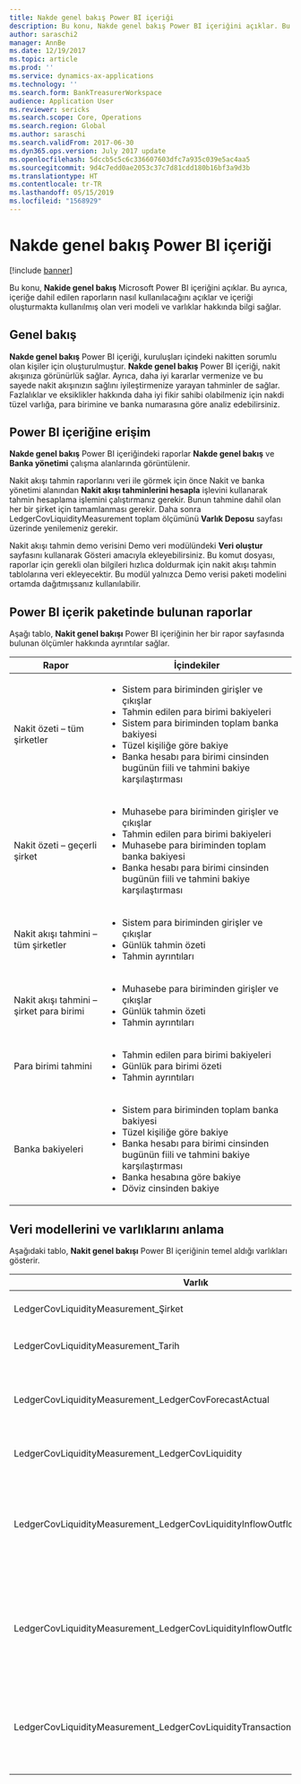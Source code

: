 ```yaml
---
title: Nakde genel bakış Power BI içeriği
description: Bu konu, Nakde genel bakış Power BI içeriğini açıklar. Bu ayrıca, içeriğe dahil edilen raporların nasıl kullanılacağını açıklar ve içeriği oluşturmakta kullanılmış olan veri modeli ve varlıklar hakkında bilgi sağlar.
author: saraschi2
manager: AnnBe
ms.date: 12/19/2017
ms.topic: article
ms.prod: ''
ms.service: dynamics-ax-applications
ms.technology: ''
ms.search.form: BankTreasurerWorkspace
audience: Application User
ms.reviewer: sericks
ms.search.scope: Core, Operations
ms.search.region: Global
ms.author: saraschi
ms.search.validFrom: 2017-06-30
ms.dyn365.ops.version: July 2017 update
ms.openlocfilehash: 5dccb5c5c6c336607603dfc7a935c039e5ac4aa5
ms.sourcegitcommit: 9d4c7edd0ae2053c37c7d81cdd180b16bf3a9d3b
ms.translationtype: HT
ms.contentlocale: tr-TR
ms.lasthandoff: 05/15/2019
ms.locfileid: "1568929"
---
```

# <a name="cash-overview-power-bi-content"></a>Nakde genel bakış Power BI içeriği

[!include [banner](../includes/banner.md)]

Bu konu, **Nakide genel bakış** Microsoft Power BI içeriğini açıklar. Bu ayrıca, içeriğe dahil edilen raporların nasıl kullanılacağını açıklar ve içeriği oluşturmakta kullanılmış olan veri modeli ve varlıklar hakkında bilgi sağlar.

## <a name="overview"></a>Genel bakış

**Nakde genel bakış** Power BI içeriği, kuruluşları içindeki nakitten sorumlu olan kişiler için oluşturulmuştur. **Nakde genel bakış** Power BI içeriği, nakit akışınıza görünürlük sağlar. Ayrıca, daha iyi kararlar vermenize ve bu sayede nakit akışınızın sağlını iyileştirmenize yarayan tahminler de sağlar. Fazlalıklar ve eksiklikler hakkında daha iyi fikir sahibi olabilmeniz için nakdi tüzel varlığa, para birimine ve banka numarasına göre analiz edebilirsiniz.

## <a name="accessing-the-power-bi-content"></a>Power BI içeriğine erişim

**Nakde genel bakış** Power BI içeriğindeki raporlar **Nakde genel bakış** ve **Banka yönetimi** çalışma alanlarında görüntülenir.

Nakit akışı tahmin raporlarını veri ile görmek için önce Nakit ve banka yönetimi alanından **Nakit akışı tahminlerini hesapla** işlevini kullanarak tahmin hesaplama işlemini çalıştırmanız gerekir.  Bunun tahmine dahil olan her bir şirket için tamamlanması gerekir.  Daha sonra LedgerCovLiquidityMeasurement toplam ölçümünü **Varlık Deposu** sayfası üzerinde yenilemeniz gerekir.  

Nakit akışı tahmin demo verisini Demo veri modülündeki **Veri oluştur** sayfasını kullanarak Gösteri amacıyla ekleyebilirsiniz.  Bu komut dosyası, raporlar için gerekli olan bilgileri hızlıca doldurmak için nakit akışı tahmin tablolarına veri ekleyecektir.  Bu modül yalnızca Demo verisi paketi modelini ortamda dağıtmışsanız kullanılabilir. 

## <a name="reports-that-are-included-in-the-power-bi-content"></a>Power BI içerik paketinde bulunan raporlar
Aşağı tablo, **Nakit genel bakışı** Power BI içeriğinin her bir rapor sayfasında bulunan ölçümler hakkında ayrıntılar sağlar.

| Rapor                                | İçindekiler |
|---------------------------------------|----------|
| Nakit özeti – tüm şirketler         | <ul><li>Sistem para biriminden girişler ve çıkışlar</li><li>Tahmin edilen para birimi bakiyeleri</li><li>Sistem para biriminden toplam banka bakiyesi</li><li>Tüzel kişiliğe göre bakiye</li><li>Banka hesabı para birimi cinsinden bugünün fiili ve tahmini bakiye karşılaştırması</li></ul> |
| Nakit özeti – geçerli şirket       | <ul><li>Muhasebe para biriminden girişler ve çıkışlar</li><li>Tahmin edilen para birimi bakiyeleri</li><li>Muhasebe para biriminden toplam banka bakiyesi</li><li>Banka hesabı para birimi cinsinden bugünün fiili ve tahmini bakiye karşılaştırması</li></ul> |
| Nakit akışı tahmini – tüm şirketler    | <ul><li>Sistem para biriminden girişler ve çıkışlar</li><li>Günlük tahmin özeti</li><li>Tahmin ayrıntıları</li></ul> |
| Nakit akışı tahmini – şirket para birimi | <ul><li>Muhasebe para biriminden girişler ve çıkışlar</li><li>Günlük tahmin özeti</li><li>Tahmin ayrıntıları</li></ul> |
| Para birimi tahmini                     | <ul><li>Tahmin edilen para birimi bakiyeleri</li><li>Günlük para birimi özeti</li><li>Tahmin ayrıntıları</li></ul> |
| Banka bakiyeleri                         | <ul><li>Sistem para biriminden toplam banka bakiyesi</li><li>Tüzel kişiliğe göre bakiye</li><li>Banka hesabı para birimi cinsinden bugünün fiili ve tahmini bakiye karşılaştırması</li><li>Banka hesabına göre bakiye</li><li>Döviz cinsinden bakiye</li></ul> |


## <a name="understanding-the-data-model-and-entities"></a>Veri modellerini ve varlıklarını anlama

Aşağıdaki tablo, **Nakit genel bakışı** Power BI içeriğinin temel aldığı varlıkları gösterir.

| Varlık                                                                          | İçindekiler |
|---------------------------------------------------------------------------------|----------|
| LedgerCovLiquidityMeasurement\_Şirket                                          | Raporların filtreleneceği şirketler |
| LedgerCovLiquidityMeasurement\_Tarih                                             | Raporların filtreleneceği tarihler |
| LedgerCovLiquidityMeasurement\_LedgerCovForecastActual                          | Gerçek banka bakiyesi ve son tahmin edilen banka bakiyesi karşılaştırması |
| LedgerCovLiquidityMeasurement\_LedgerCovLiquidity                               | Tahmin edilen hareket ayırtıları |
| LedgerCovLiquidityMeasurement\_LedgerCovLiquidityInflowOutflowBalanceCompany    | Her bir şirketin muhasebe para birimi kullanılarak özetlenen nakit girişleri, çıkışları ve bakiyeler |
| LedgerCovLiquidityMeasurement\_LedgerCovLiquidityInflowOutflowBalanceEnterprise | Tüm şirketlerin sistem para birimi kullanılarak özetlenen nakit girişleri, çıkışları ve bakiyeler |
| LedgerCovLiquidityMeasurement\_LedgerCovLiquidityTransactionCurrency            | Hareket para birimini kullanan para birimlerinin net işlem tutarı ve bakiyesinin özeti |


